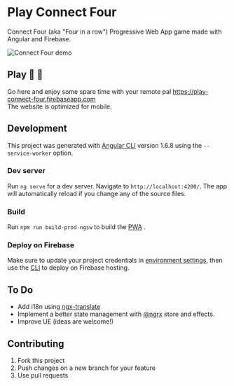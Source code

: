 # Play Connect Four
Connect Four (aka "Four in a row") Progressive Web App game made with Angular and Firebase.

![Connect Four demo](https://alesmit.github.io/demo/play-connect-four/connect-four-demo.gif)

## Play :red_circle: :large_blue_circle:
Go here and enjoy some spare time with your remote pal https://play-connect-four.firebaseapp.com  
The website is optimized for mobile.

## Development
This project was generated with [Angular CLI](https://github.com/angular/angular-cli) version 1.6.8 using the `--service-worker` option.

### Dev server
Run `ng serve` for a dev server. Navigate to `http://localhost:4200/`. The app will automatically reload if you change any of the source files.

### Build
Run `npm run build-prod-ngsw` to build the [PWA](https://developers.google.com/web/progressive-web-apps/) .

### Deploy on Firebase
Make sure to update your project credentials in [environment settings](src/environments/environment.prod.ts), then use the [CLI](https://github.com/firebase/firebase-tools) to deploy on Firebase hosting.

## To Do
- Add i18n using [ngx-translate](https://github.com/ngx-translate/core)
- Implement a better state management with [@ngrx](https://github.com/ngrx/platform) store and effects.
- Improve UE (ideas are welcome!)

## Contributing
1. Fork this project
2. Push changes on a new branch for your feature
3. Use pull requests

